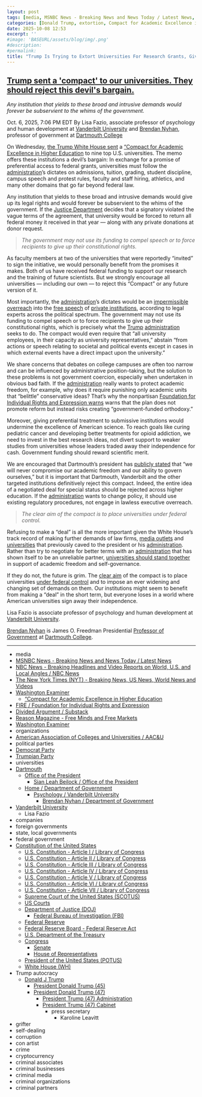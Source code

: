 ```yaml
---
layout: post
tags: [media, MSNBC News - Breaking News and News Today / Latest News, NBC News - Breaking Headlines and Video Reports on World U.S. and Local Angles / NBC News, The New York Times (NYT) - Breaking News US News World News and Videos, Washington Examiner, “Compact for Academic Excellence in Higher Education, FIRE / Foundation for Individual Rights and Expression, Divided Argument / Substack, Reason Magazine - Free Minds and Free Markets, Washington Examiner, organizations, American Association of Colleges and Universities / AAC&U, political parties, Democrat Party, Trumpian Party, universities, Dartmouth, Office of the President, Sian Leah Beilock / Office of the President, Home / Department of Government, Psychology / Vanderbilt University, Brendan Nyhan / Department of Government, Vanderbilt University, Lisa Fazio, companies, foreign governments, state local governments, federal government, Constitution of the United States, U.S. Constitution - Article I / Library of Congress, U.S. Constitution - Article II / Library of Congress, U.S. Constitution - Article III / Library of Congress, U.S. Constitution - Article IV / Library of Congress, U.S. Constitution - Article V / Library of Congress, U.S. Constitution - Article VI / Library of Congress, U.S. Constitution - Article VII / Library of Congress, Supreme Court of the United States (SCOTUS), US Courts, Department of Justice (DOJ), Federal Bureau of Investigation (FBI), Federal Reserve, Federal Reserve Board - Federal Reserve Act, U.S. Department of the Treasury, Congress, Senate, House of Representatives, President of the United States (POTUS), White House (WH), Trump autocracy, Donald J Trump, President Donald Trump (45), President Donald Trump (47), President Trump (47) Administration, President Trump (47) Cabinet, press secretary, Karoline Leavitt, grifter, self-dealing, corruption, con artist, crime, cryptocurrency, criminal associates, criminal businesses, criminal media, criminal organizations, criminal partners]
categories: [Donald Trump, extortion, Compact for Academic Excellence in Higher Education, universities, higher education]
date: 2025-10-08 12:53
excerpt: ''
#image: 'BASEURL/assets/blog/img/.png'
#description:
#permalink:
title: "Trump Is Trying to Extort Universities For Research Grants, Giving Up Constitutional Rights"
---
```


## [Trump sent a 'compact' to our universities. They should reject this devil's bargain.](https://www.msnbc.com/opinion/msnbc-opinion/trump-compact-universities-colleges-free-speech-rcna236003)

*Any institution that yields to these broad and intrusive demands would forever be subservient to the whims of the government.*

Oct. 6, 2025, 7:06 PM EDT
By Lisa Fazio, associate professor of psychology and human development at [Vanderbilt University](https://www.vanderbilt.edu/) and [Brendan Nyhan](https://faculty-directory.dartmouth.edu/brendan-nyhan), professor of government at [Dartmouth College](https://home.dartmouth.edu/dartmouth)

On Wednesday, [the Trump White House sent](https://www.nbcnews.com/news/us-news/trump-administration-offers-benefits-usc-mit-schools-agree-agenda-rcna235155) a [“Compact for Academic Excellence in Higher Education](https://www.washingtonexaminer.com/wp-content/uploads/2025/10/Compact-for-Academic-Excellence-in-Higher-Education-10.1.pdf) to nine top U.S. universities. The memo offers these institutions a devil’s bargain: In exchange for a promise of preferential access to federal grants, universities must follow the [administration](https://www.whitehouse.gov/administration/)’s dictates on admissions, tuition, grading, student discipline, campus speech and protest rules, faculty and staff hiring, athletics, and many other domains that go far beyond federal law.

Any institution that yields to these broad and intrusive demands would give up its legal rights and would forever be subservient to the whims of the government. If the [Justice Department](https://www.msnbc.com/msnbc/news/ex-justice-officials-duty-warn-trump-rcna235868) decides that a signatory violated the vague terms of the agreement, that university would be forced to return all federal money it received in that year — along with any private donations at donor request.

> *The government may not use its funding to compel speech or to force recipients to give up their constitutional rights.*

As faculty members at two of the universities that were reportedly “invited” to sign the initiative, we would personally benefit from the promises it makes. Both of us have received federal funding to support our research and the training of future scientists. But we strongly encourage all universities — including our own — to reject this “Compact” or any future version of it.

Most importantly, the [administration](https://www.whitehouse.gov/administration/)’s dictates would be an [impermissible overreach](https://www.nytimes.com/2025/10/02/opinion/trump-compact-universities-constitution.html) into the [free speech](https://reason.com/volokh/2025/10/04/the-proposed-compact-for-academic-excellence-in-higher-education-and-the-first-amendment/) of [private institutions](https://blog.dividedargument.com/p/the-unconstitutional-conditions-doctrine), according to legal experts across the political spectrum. The government may not use its funding to compel speech or to force recipients to give up their constitutional rights, which is precisely what the [Trump](https://www.donaldjtrump.com/) [administration](https://www.whitehouse.gov/administration/) seeks to do. The compact would even require that “all university employees, in their capacity as university representatives,” abstain “from actions or speech relating to societal and political events except in cases in which external events have a direct impact upon the university.”

We share concerns that debates on college campuses are often too narrow and can be influenced by administrative position-taking, but the solution to these problems is not government coercion, especially when undertaken in obvious bad faith. If the [administration](https://www.whitehouse.gov/administration/) really wants to protect academic freedom, for example, why does it require punishing only academic units that “belittle” conservative ideas? That’s why the nonpartisan [Foundation for Individual Rights and Expression warns](https://www.thefire.org/news/fire-statement-white-houses-compact-academic-excellence-higher-education) warns that the plan does not promote reform but instead risks creating “government-funded orthodoxy.”

Moreover, giving preferential treatment to submissive institutions would undermine the excellence of American science. To reach goals like curing pediatric cancer and developing better treatments for opioid addiction, we need to invest in the best research ideas, not divert support to weaker studies from universities whose leaders traded away their independence for cash. Government funding should reward scientific merit.

We are encouraged that Dartmouth’s president has [publicly stated](https://president.dartmouth.edu/news/2025/10/response-compact-academic-excellence-higher-education) that “we will never compromise our academic freedom and our ability to govern ourselves,” but it is important that Dartmouth, Vanderbilt and the other targeted institutions definitively reject this compact. Indeed, the entire idea of a negotiated deal for special status should be rejected across higher education. If the [administration](https://www.whitehouse.gov/administration/) wants to change policy, it should use existing regulatory procedures, not engage in lawless executive overreach.

> *The clear aim of the compact is to place universities under federal control.*

Refusing to make a “deal” is all the more important given the White House’s track record of making further demands of law firms, [media outlets](https://www.usnews.com/news/us/articles/2025-09-18/a-timeline-of-trump-legal-fights-with-media-organizations) and [universities](https://www.fox5ny.com/news/columbia-university-trump-administration-demands-conflict-protest-timeline) that previously caved to the president or his [administration](https://www.whitehouse.gov/administration/). Rather than try to negotiate for better terms with an [administration](https://www.whitehouse.gov/administration/) that has shown itself to be an unreliable partner, [universities should stand together](https://www.aacu.org/newsroom/aac-u-statement-on-the-trump-administrations-compact-for-academic-excellence-in-higher-education) in support of academic freedom and self-governance.

If they do not, the future is grim. The [clear aim](https://www.nytimes.com/2025/09/25/opinion/trump-academia-victim-may-mailman.html) of the compact is to place universities [under federal control](https://balkin.blogspot.com/2025/10/the-art-of-replacing-law-with-deal.html) and to impose an ever widening and changing set of demands on them. Our institutions might seem to benefit from making a “deal” in the short term, but everyone loses in a world where American universities sign away their independence.

Lisa Fazio is associate professor of psychology and human development at [Vanderbilt University](https://www.vanderbilt.edu/).

[Brendan Nyhan](https://faculty-directory.dartmouth.edu/brendan-nyhan) is James O. Freedman Presidential [Professor of Government](https://govt.dartmouth.edu/home-grid) at [Dartmouth College](https://home.dartmouth.edu/dartmouth).

----
- media
- [MSNBC News - Breaking News and News Today / Latest News](https://www.msnbc.com/)
- [NBC News - Breaking Headlines and Video Reports on World, U.S. and Local Angles / NBC News](https://www.nbcnews.com/)
- [The New York Times (NYT) - Breaking News, US News, World News and Videos](https://www.nytimes.com/)
- [Washington Examiner](https://www.washingtonexaminer.com/)
    - [“Compact for Academic Excellence in Higher Education](https://www.washingtonexaminer.com/wp-content/uploads/2025/10/Compact-for-Academic-Excellence-in-Higher-Education-10.1.pdf)
- [FIRE / Foundation for Individual Rights and Expression](https://www.thefire.org/)
- [Divided Argument / Substack](https://blog.dividedargument.com/)
- [Reason Magazine - Free Minds and Free Markets](https://reason.com/)
- [Washington Examiner](https://www.washingtonexaminer.com/)
- organizations
- [American Association of Colleges and Universities / AAC&U](https://www.aacu.org/)
- political parties
- [Democrat Party](https://www.democrats.org/)
- [Trumpian Party](https://www.gop.com/)
- universities
- [Dartmouth](https://home.dartmouth.edu/dartmouth)
    - [Office of the President](https://president.dartmouth.edu/)
        - [Sian Leah Beilock / Office of the President](https://president.dartmouth.edu/about/people/sian-leah-beilock)
    - [Home / Department of Government](https://govt.dartmouth.edu/home-grid)
        - [Psychology / Vanderbilt University](https://as.vanderbilt.edu/psychology/)
            - [Brendan Nyhan / Department of Government](https://faculty-directory.dartmouth.edu/brendan-nyhan)
- [Vanderbilt University](https://www.vanderbilt.edu/)
    - Lisa Fazio
- companies
- foreign governments
- state, local governments 
- federal government
- [Constitution of the United States](https://constitution.congress.gov/constitution/)
    - [U.S. Constitution - Article I / Library of Congress](https://constitution.congress.gov/constitution/article-1/)
    - [U.S. Constitution - Article II / Library of Congress](https://constitution.congress.gov/constitution/article-2/)
    - [U.S. Constitution - Article III / Library of Congress](https://constitution.congress.gov/constitution/article-3/)
    - [U.S. Constitution - Article IV / Library of Congress](https://constitution.congress.gov/constitution/article-4/)
    - [U.S. Constitution - Article V / Library of Congress](https://constitution.congress.gov/constitution/article-5/)
    - [U.S. Constitution - Article VI / Library of Congress](https://constitution.congress.gov/constitution/article-6/)
    - [U.S. Constitution - Article VII / Library of Congress](https://constitution.congress.gov/constitution/article-7/)
    - [Supreme Court of the United States (SCOTUS)](https://www.supremecourt.gov/)
    - [US Courts](https://www.uscourts.gov/)
    - [Department of Justice (DOJ)](https://www.justice.gov/)
        - [Federal Bureau of Investigation (FBI)](https://www.fbi.gov/)
    - [Federal Reserve](https;//www.federalreserve.gov/)
    - [Federal Reserve Board - Federal Reserve Act](https://www.federalreserve.gov/aboutthefed/fract.htm)
    - [U.S. Department of the Treasury](https://home.treasury.gov/)
    - [Congress](https://www.congress.gov/)
        - [Senate](https://www.senate.gov/)
        - [House of Representatives](https://www.house.gov/)
     - [President of the United States (POTUS)](https://www.whitehouse.gov/)
    - [White House (WH)](https://www.whitehouse.gov/)
- Trump autocracy
    - [Donald J Trump](https://www.donaldjtrump.com/)
        - [President Donald Trump (45)](https://trumpwhitehouse.archives.gov/)
        - [President Donald Trump (47)](https://www.whitehouse.gov/administration/donald-j-trump/)
            - [President Trump (47) Administration](https://www.whitehouse.gov/administration/)
            - [President Trump (47) Cabinet](https://www.whitehouse.gov/administration/the-cabinet/)
                - press secretary
                    - Karoline Leavitt
- grifter
- self-dealing
- corruption
- con artist
- crime
- cryptocurrency
- criminal associates
- criminal businesses
- criminal media
- criminal organizations
- criminal partners